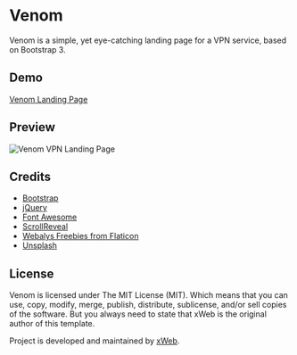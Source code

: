 # Venom
Venom is a simple, yet eye-catching landing page for a VPN service, based on Bootstrap 3.

## Demo
[Venom Landing Page](https://xwebgr.github.io/Venom-Landing-Page)

## Preview
![Venom VPN Landing Page](http://i.imgur.com/J9RDfuR.jpg "Venom VPN Landing Page")

## Credits
* [Bootstrap](http://getbootstrap.com)
* [jQuery](https://jquery.com)
* [Font Awesome](http://fontawesome.io)
* [ScrollReveal](https://scrollrevealjs.org)
* [Webalys Freebies from Flaticon](http://www.flaticon.com/authors/webalys-freebies)
* [Unsplash](https://unsplash.com)

## License
Venom is licensed under The MIT License (MIT). Which means that you can use, copy, modify, merge, publish, distribute, sublicense, and/or sell copies of the software. But you always need to state that xWeb is the original author of this template.

Project is developed and maintained by [xWeb](https://xweb.gr/).
